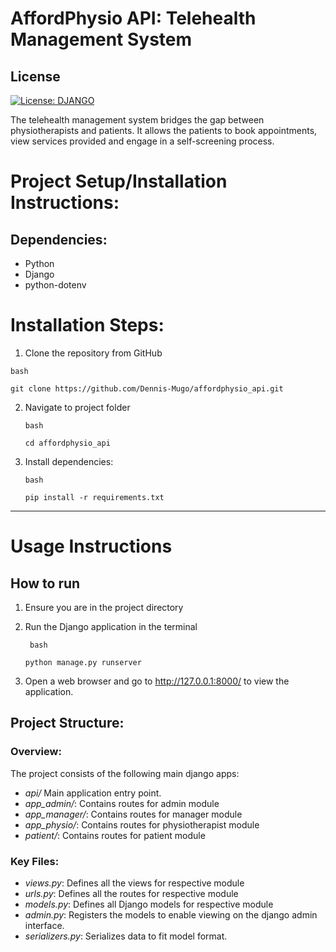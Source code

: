 # AffordPhysio API: Telehealth Management System
## License
[![License: DJANGO](https://img.shields.io/badge/License-Django-brightgreen.svg)](https://www.djangoproject.com/trademarks/)

The telehealth management system bridges the gap between physiotherapists and patients. It allows the patients to book appointments, view services provided and engage in a self-screening process.

# Project Setup/Installation Instructions:
## Dependencies:
* Python
* Django
* python-dotenv

# Installation Steps:
1. Clone the repository from GitHub
  ```
  bash
  ```
  
  ```
  git clone https://github.com/Dennis-Mugo/affordphysio_api.git
  ```


2. Navigate to project folder
    ```
    bash
    ```
    ```
    cd affordphysio_api
    ```


3. Install dependencies:
    ```
    bash
    ```
    ```
    pip install -r requirements.txt
    ```

---
# Usage Instructions
## How to run

1. Ensure you are in the project directory

   
2. Run the Django application in the terminal
   ```
    bash
   ```
    ```
    python manage.py runserver
    ```


3. Open a web browser and go to http://127.0.0.1:8000/ to view the application.

## Project Structure:

### Overview:

The project consists of the following main django apps:
- *api/* Main application entry point.
- *app_admin/*: Contains routes for admin module
- *app_manager/*: Contains routes for manager module
- *app_physio/*: Contains routes for physiotherapist module
- *patient/*: Contains routes for patient module

### Key Files:
- *views.py*: Defines all the views for respective module
- *urls.py*: Defines all the routes for respective module
- *models.py*: Defines all Django models for respective module
- *admin.py*: Registers the models to enable viewing on the django admin interface.
- *serializers.py*: Serializes data to fit model format.


